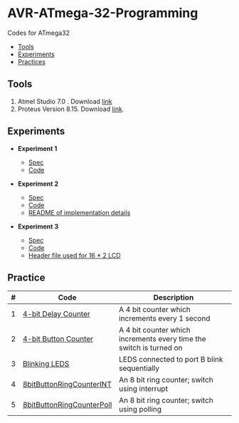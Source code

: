 # AVR-ATmega-32-Programming
Codes for ATmega32
- [Tools](#tools)
- [Experiments](#experiments)
- [Practices](#practice)

## Tools
1. Atmel Studio 7.0 . Download [link](https://www.microchip.com/en-us/tools-resources/archives/avr-sam-mcus)
2. Proteus Version 8.15. Download [link](https://engineeringsoftware.net/electronics/proteus-8-15-full-crack/).

## Experiments 
- **Experiment 1**
	- [Spec](/Codes/Exp1_UnitCounter/MC%20Experiment%201.pdf)
	- [Code](/Codes/Exp1_UnitCounter/Exp1_UnitCounter/main.cpp)

- **Experiment 2**
	- [Spec](/Codes/Exp%202_DisplayV/MC%20Experiment%202.pdf)
	- [Code](/Codes/Exp%202_DisplayV/Display%20V/Display%20V/main.c)
	- [README of implementation details](/Codes/Exp%202_DisplayV/README.md)

- **Experiment 3**
	- [Spec](/Codes/Exp%203_ADC/MC%20Experiment%203.pdf)
	- [Code](/Codes/Exp%203_ADC/ADC/main.c)
	- [Header file used for 16 * 2 LCD](/Codes/Exp%203_ADC/ADC/lcd.h)

## Practice
|#|Code|Description|
|-----|----|-----------|
|1| [4-bit Delay Counter](/Codes/4%20bit%20counter/4%20bit%20counter/main.c)     | A 4 bit counter which increments every 1 second |
|2| [4-bit Button Counter](/Codes/4%20bit%20button%20counter/4%20bit%20button%20counter/main.c)   |A 4 bit counter which increments every time the switch is turned on|
|3| [Blinking LEDS](/Codes/Blinking%20LEDS/Blinking%20LEDS/main.c)| LEDS connected to port B blink sequentially  |
|4| [8bitButtonRingCounterINT](/Codes/8bitButtonRingCounterINT/8bitButtonRingCounterINT/main.c) |An 8 bit ring counter; switch using interrupt|
|5| [8bitButtonRingCounterPoll](/Codes/8bitButtonRingCounterPoll/8bitButtonRingCounterPoll/main.c) |An 8 bit ring counter; switch using polling|